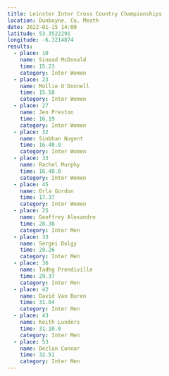 ```yaml
---
title: Leinster Inter Cross Country Championships
location: Dunboyne, Co. Meath
date: 2022-01-15 14:00
latitude: 53.3522291
longitude: -6.3214874
results:
  - place: 10
    name: Sinead McDonald
    time: 15.23
    category: Inter Women
  - place: 23
    name: Mollie O'Donnell
    time: 15.58
    category: Inter Women
  - place: 27
    name: Jen Preston
    time: 16.19
    category: Inter Women
  - place: 32
    name: Siobhan Nugent
    time: 16.40.0
    category: Inter Women
  - place: 33
    name: Rachel Murphy
    time: 16.40.0
    category: Inter Women
  - place: 45
    name: Orla Gordon
    time: 17.37
    category: Inter Women
  - place: 25
    name: Geoffrey Alexandre
    time: 28.38
    category: Inter Men
  - place: 33
    name: Sergei Dolgy
    time: 29.26
    category: Inter Men
  - place: 36
    name: Tadhg Prendiville
    time: 29.37
    category: Inter Men
  - place: 42
    name: David Van Buren
    time: 31.04
    category: Inter Men
  - place: 43
    name: Keith Lunders
    time: 31.10.0
    category: Inter Men
  - place: 53
    name: Declan Connor
    time: 32.51
    category: Inter Men 
---
```

